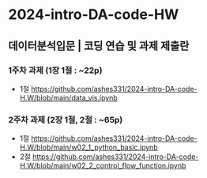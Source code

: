 # 2024-intro-DA-code-HW
## 데이터분석입문  |  코딩 연습 및 과제 제출란


### 1주차 과제 (1장 1절 : ~22p)

* 1절
https://github.com/ashes331/2024-intro-DA-code-H.W/blob/main/data_vis.ipynb


### 2주차 과제 (2장 1절, 2절 : ~65p)

* 1절
https://github.com/ashes331/2024-intro-DA-code-H.W/blob/main/w02_1_python_basic.ipynb
* 2절
https://github.com/ashes331/2024-intro-DA-code-H.W/blob/main/w02_2_control_flow_function.ipynb
